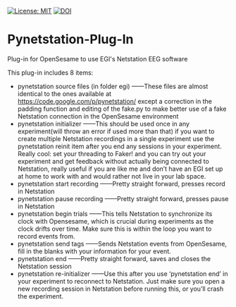 [![License: MIT](https://img.shields.io/badge/License-MIT-green.svg)](https://opensource.org/licenses/MIT)
[![DOI](https://zenodo.org/badge/30547356.svg)](https://zenodo.org/badge/latestdoi/30547356)

# Pynetstation-Plug-In
Plug-in for OpenSesame to use EGI's Netstation EEG software

This plug-in includes 8 items:
- pynetstation source files (in folder egi)
——These files are almost identical to the ones available at
https://code.google.com/p/pynetstation/ except a correction in the
padding function and editing of the fake.py to make better use of a
fake Netstation connection in the OpenSesame environment
- pynetstation initializer
——This should be used once in any experiment(will throw an error if
used more than that) if you want to create multiple Netstation
recordings in a single experiment use the pynetstation reinit item
after you end any sessions in your experiment. Really cool: set your
threading to Faker! and you can try out your experiment and get
feedback without actually being connected to Netstation, really useful
if you are like me and don’t have an EGI set up at home to work with
and would rather not live in your lab space.
- pynetstation start recording
——Pretty straight forward, presses record in Netstation
- pynetstation pause recording
——Pretty straight forward, presses pause in Netstation
- pynetstation begin trials
——This tells Netstation to synchronize its clock with Opensesame, which
is crucial during experiments as the clock drifts over time. Make sure
this is within the loop you want to record events from.
- pynetstation send tags
——Sends Netstation events from OpenSesame, fill in the blanks with your
information for your event.
- pynetstation end
——Pretty straight forward, saves and closes the Netstation session
- pynetstation re-initializer
——Use this after you use ‘pynetstation end’ in your experiment to
reconnect to Netstation. Just make sure you open a new recording
session in Netstation before running this, or you’ll crash the
experiment.

